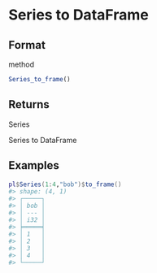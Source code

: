 # Series to DataFrame

## Format

method

```r
Series_to_frame()
```

## Returns

Series

Series to DataFrame

## Examples

<pre class='r-example'><code><span class='r-in'><span><span class='va'>pl</span><span class='op'>$</span><span class='fu'>Series</span><span class='op'>(</span><span class='fl'>1</span><span class='op'>:</span><span class='fl'>4</span>,<span class='st'>"bob"</span><span class='op'>)</span><span class='op'>$</span><span class='fu'>to_frame</span><span class='op'>(</span><span class='op'>)</span></span></span>
<span class='r-out co'><span class='r-pr'>#&gt;</span> shape: (4, 1)</span>
<span class='r-out co'><span class='r-pr'>#&gt;</span> ┌─────┐</span>
<span class='r-out co'><span class='r-pr'>#&gt;</span> │ bob │</span>
<span class='r-out co'><span class='r-pr'>#&gt;</span> │ --- │</span>
<span class='r-out co'><span class='r-pr'>#&gt;</span> │ i32 │</span>
<span class='r-out co'><span class='r-pr'>#&gt;</span> ╞═════╡</span>
<span class='r-out co'><span class='r-pr'>#&gt;</span> │ 1   │</span>
<span class='r-out co'><span class='r-pr'>#&gt;</span> │ 2   │</span>
<span class='r-out co'><span class='r-pr'>#&gt;</span> │ 3   │</span>
<span class='r-out co'><span class='r-pr'>#&gt;</span> │ 4   │</span>
<span class='r-out co'><span class='r-pr'>#&gt;</span> └─────┘</span>
 </code></pre>